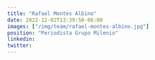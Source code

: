 ```yaml
---
title: "Rafael Montes Albino"
date: 2022-12-02T13:39:58-06:00
images: ["/img/team/rafael-montes-albino.jpg"]
position: "Periodista Grupo Milenio"
linkedin: 
twitter: 
---
```



